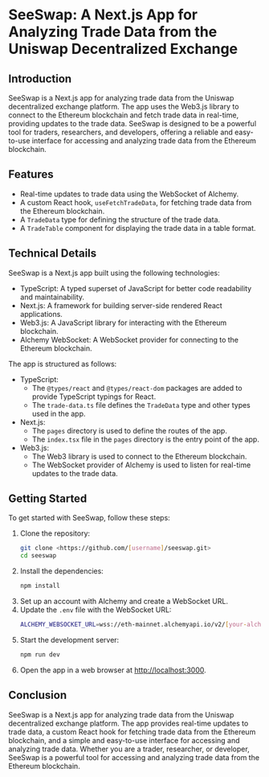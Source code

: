 # SeeSwap: A Next.js App for Analyzing Trade Data from the Uniswap Decentralized Exchange

## Introduction
SeeSwap is a Next.js app for analyzing trade data from the Uniswap decentralized exchange platform. The app uses the Web3.js library to connect to the Ethereum blockchain and fetch trade data in real-time, providing updates to the trade data. SeeSwap is designed to be a powerful tool for traders, researchers, and developers, offering a reliable and easy-to-use interface for accessing and analyzing trade data from the Ethereum blockchain.

## Features
- Real-time updates to trade data using the WebSocket of Alchemy.
- A custom React hook, `useFetchTradeData`, for fetching trade data from the Ethereum blockchain.
- A `TradeData` type for defining the structure of the trade data.
- A `TradeTable` component for displaying the trade data in a table format.

## Technical Details
SeeSwap is a Next.js app built using the following technologies:
- TypeScript: A typed superset of JavaScript for better code readability and maintainability.
- Next.js: A framework for building server-side rendered React applications.
- Web3.js: A JavaScript library for interacting with the Ethereum blockchain.
- Alchemy WebSocket: A WebSocket provider for connecting to the Ethereum blockchain.

The app is structured as follows:
- TypeScript:
  - The `@types/react` and `@types/react-dom` packages are added to provide TypeScript typings for React.
  - The `trade-data.ts` file defines the `TradeData` type and other types used in the app.
- Next.js:
  - The `pages` directory is used to define the routes of the app.
  - The `index.tsx` file in the `pages` directory is the entry point of the app.
- Web3.js:
  - The Web3 library is used to connect to the Ethereum blockchain.
  - The WebSocket provider of Alchemy is used to listen for real-time updates to the trade data.

## Getting Started
To get started with SeeSwap, follow these steps:
1. Clone the repository:
    ```bash
    git clone <https://github.com/[username]/seeswap.git>
    cd seeswap
    ```
2. Install the dependencies:
    ```bash
    npm install
    ```
3. Set up an account with Alchemy and create a WebSocket URL.
4. Update the `.env` file with the WebSocket URL:
    ```bash
    ALCHEMY_WEBSOCKET_URL=wss://eth-mainnet.alchemyapi.io/v2/[your-alchemy-api-key]
    ```
5. Start the development server:
    ```bash
    npm run dev
    ```
6. Open the app in a web browser at [http://localhost:3000](http://localhost:3000).

## Conclusion
SeeSwap is a Next.js app for analyzing trade data from the Uniswap decentralized exchange platform. The app provides real-time updates to trade data, a custom React hook for fetching trade data from the Ethereum blockchain, and a simple and easy-to-use interface for accessing and analyzing trade data. Whether you are a trader, researcher, or developer, SeeSwap is a powerful tool for accessing and analyzing trade data from the Ethereum blockchain.
